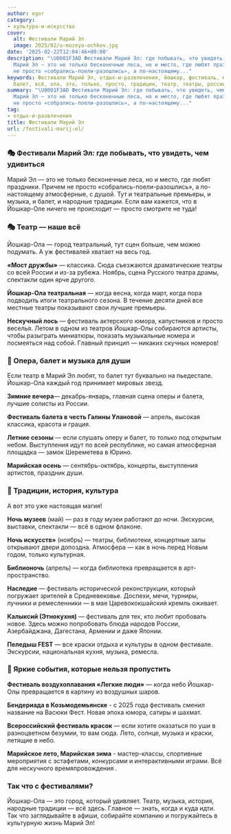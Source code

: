 ```yaml
---
author: egor
category:
- культура-и-искусство
cover:
  alt: Фестивали Марий Эл
  image: 2025/02/u-muzeya-ochkov.jpg
date: '2025-02-22T12:04:46+00:00'
description: "\U0001F3AD Фестивали Марий Эл: где побывать, что увидеть, чем удивиться
  Марий Эл — это не только бесконечные леса, но и место, где любят праздники. Причем
  не просто «собрались-поели-разошлись», а по-настоящему..."
keywords: Фестивали Марий Эл, отдых-и-развлечения, йошкар, фестиваль, музыка, марий,
  балет, всё, ола, это, только, просто, традиции, театр, театры, россии, одном
summary: "\U0001F3AD Фестивали Марий Эл: где побывать, что увидеть, чем удивиться
  Марий Эл — это не только бесконечные леса, но и место, где любят праздники. Причем
  не просто «собрались-поели-разошлись», а по-настоящему..."
tag:
- отдых-и-развлечения
title: Фестивали Марий Эл
url: /festivali-marij-el/
---
```


### 🎭 Фестивали Марий Эл: где побывать, что увидеть, чем удивиться

Марий Эл — это не только бесконечные леса, но и место, где любят праздники. Причем не просто «собрались-поели-разошлись», а по-настоящему атмосферные, с душой. Тут и театральные премьеры, и музыка, и балет, и народные традиции. Если вам кажется, что в Йошкар-Оле ничего не происходит — просто смотрите не туда!

### 🎭 Театр — наше всё

Йошкар-Ола — город театральный, тут сцен больше, чем можно подумать. А уж фестивалей хватает на весь год.

**«Мост дружбы»** — классика. Сюда съезжаются драматические театры со всей России и из-за рубежа. Ноябрь, сцена Русского театра драмы, спектакли один ярче другого.

**Йошкар-Ола театральная** — когда весна, когда март, когда пора подводить итоги театрального сезона. В течение десяти дней все местные театры показывают свои лучшие премьеры.

**Нескучный лось** — фестиваль актерского юмора, капустников и просто веселья. Летом в одном из театров Йошкар-Олы собираются артисты, чтобы разыграть миниатюры, показать музыкальные номера и посмеяться над собой. Главный принцип — никаких скучных номеров!

### 🎼 Опера, балет и музыка для души

Если театр в Марий Эл любят, то балет тут буквально на пьедестале. Йошкар-Ола каждый год принимает мировых звезд.

**Зимние вечера**— декабрь-январь, главная сцена оперы и балета, лучшие солисты из России.

**Фестиваль балета в честь Галины Улановой** — апрель, высокая классика, красота и грация.

**Летние сезоны** — если слушать оперу и балет, то только под открытым небом. Выступления идут по всей республике, но самая атмосферная площадка — замок Шереметева в Юрино.

**Марийская осень** — сентябрь-октябрь, концерты, выступления артистов, праздник души.

### 🎨 Традиции, история, культура

А вот это уже настоящая магия!

**Ночь музеев** (май) — раз в году музеи работают до ночи. Экскурсии, выставки, спектакли — всё в одном флаконе.

**Ночь искусств»** (ноябрь) — театры, библиотеки, концертные залы открывают двери допоздна. Атмосфера — как в ночь перед Новым годом, только культурная.

**Библионочь** (апрель) — когда библиотека превращается в арт-пространство.

**Наследие** — фестиваль исторической реконструкции, который погружает зрителей в Средневековье. Доспехи, мечи, турниры, лучники и ремесленники — в мае Царевококшайский кремль оживает.

**Калыксий (Этнокухня)** — фестиваль для тех, кто любит пробовать новое. Здесь можно попробовать блюда народов России, Азербайджана, Дагестана, Армении и даже Японии.

**Пеледыш FEST** — все краски отдыха и культуры в одном фестивале. Экскурсии, национальная кухня, музыка, ремесла.

### 🎈 Яркие события, которые нельзя пропустить

 **Фестиваль воздухоплавания «Легкие люди»** — когда небо Йошкар-Олы превращается в картину из воздушных шаров.

**Бендериада в Козьмодемьянске** \- с 2025 года фестиваль сменил название на Васюки Фест. Новая эпоха юмора, сатиры и шахмат.

**Всероссийский фестиваль красок** — если хотите оказаться по уши в разноцветном безумии, то вам сюда. Лето, солнце, музыка и краски, летящие в небо.

**Марийское лето, Марийская зима** \- мастер-классы, спортивные мероприятия с эстафетами, конкурсами и интерактивными играми. Всё для нескучного времяпровождения .

### **Так что с фестивалями?**

Йошкар-Ола — это город, который удивляет. Театр, музыка, история, народные традиции — всё здесь. Главное — знать, когда и куда идти. Так что заглядывайте в афиши, собирайте компанию и погружайтесь в культурную жизнь Марий Эл!